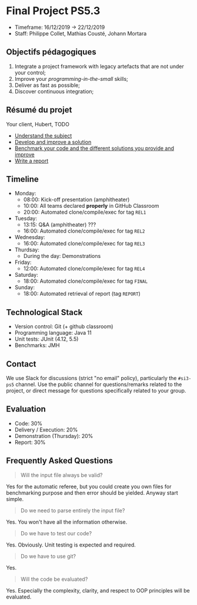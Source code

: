 # Final Project PS5.3

  * Timeframe: 16/12/2019 → 22/12/2019
  * Staff: Philippe Collet, Mathias Cousté, Johann Mortara

## Objectifs pédagogiques

  1. Integrate a project framework with legacy artefacts that are not under your control;
  2. Improve your _programming-in-the-small_ skills;
  3. Deliver as fast as possible; 
  4. Discover continuous integration; 

## Résumé du projet

Your client, Hubert, TODO

  - [Understand the subject](./subject/readme.md)  
  - [Develop and improve a solution](./code/readme.md)
  - [Benchmark your code and the different solutions you provide and improve](./bench/readme.md)  
  - [Write a report](./report/readme.md)

## Timeline 

  - Monday:
    - 08:00: Kick-off presentation (amphitheater)
    - 10:00: All teams declared __properly__ in GitHub Classroom
    - 20:00: Automated clone/compile/exec for tag `REL1`
  - Tuesday:
    - 13:15: Q&A (amphitheater) ???
    - 16:00: Automated clone/compile/exec for tag `REL2`
  - Wednesday: 
    - 16:00: Automated clone/compile/exec for tag `REL3`
  - Thurdsay:
    - During the day: Demonstrations
  - Friday: 
    - 12:00: Automated clone/compile/exec for tag `REL4`
  - Saturday:
    - 18:00: Automated clone/compile/exec for tag `FINAL`
  - Sunday:
    - 18:00: Automated retrieval of report (tag `REPORT`)

## Technological Stack

  * Version control: Git (+ github classroom)
  * Programming language: Java 11
  * Unit tests: JUnit (4.12, 5.5)
  * Benchmarks: JMH

## Contact

We use Slack for discussions (strict "no email" policy), particularly the `#si3-ps5` channel. Use the public channel for questions/remarks related to the project, or direct message for questions specifically related to your group.

## Evaluation

  - Code: 30%
  - Delivery / Execution: 20%
  - Demonstration (Thursday): 20%
  - Report: 30%
  
## Frequently Asked Questions

> Will the input file always be valid?

Yes for the automatic referee, but you could create you own files for benchmarking purpose and then error should be yielded. Anyway start simple.

> Do we need to parse entirely the input file?

Yes. You won't have all the information otherwise.

> Do we have to test our code?

Yes. Obviously. Unit testing is expected and required. 

> Do we have to use git?

Yes.

> Will the code be evaluated?

Yes. Especially the complexity, clarity, and respect to OOP principles will be evaluated.

